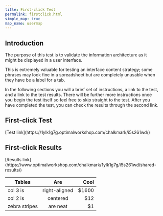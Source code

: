 ```yaml
---
title: First-click Test  
permalink: firstclick.html 
simple_map: true
map_name: usermap
---
```

<h2>Introduction</h2>  
<p>The purpose of this test is to validate the information architecture as it might be displayed in a user interface.</p>
<p>This is extremely valuable for testing an interface content strategy; some phrases may look fine in a spreadsheet but are completely unusable when they have be a label for a tab.</p>
<p>In the following sections you will a brief set of instructions, a link to the test, and a link to the test results. There will be further more instructions once you begin the test itself so feel free to skip straight to the test. After you have completed the test, you can check the results through the second link. 
<h2>First-click Test</h2>  
[Test link](https://1ylk1g7g.optimalworkshop.com/chalkmark/i5s261wd/)  
 
<h2>First-click Results</h2>   
[Results link](https://www.optimalworkshop.com/chalkmark/1ylk1g7g/i5s261wd/shared-results/)   

| Tables        | Are           | Cool  |
| ------------- |:-------------:| -----:|
| col 3 is      | right-aligned | $1600 |
| col 2 is      | centered      |   $12 |
| zebra stripes | are neat      |    $1 |

